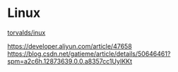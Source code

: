 #  Linux

[torvalds/inux](https://github.com/torvalds/linux)

https://developer.aliyun.com/article/47658
https://blog.csdn.net/gatieme/article/details/50646461?spm=a2c6h.12873639.0.0.a8357cc1UyIKKt

